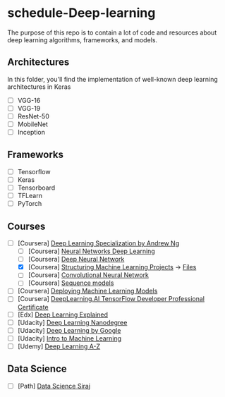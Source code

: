 # schedule-Deep-learning

The purpose of this repo is to contain a lot of code and resources about deep learning algorithms, frameworks, and models.

## Architectures
In this folder, you'll find the implementation of well-known deep learning architectures in Keras

- [ ] VGG-16
- [ ] VGG-19
- [ ] ResNet-50
- [ ] MobileNet
- [ ] Inception

## Frameworks

- [ ] Tensorflow
- [ ] Keras
- [ ] Tensorboard
- [ ] TFLearn
- [ ] PyTorch

## Courses

- [ ] [Coursera] [Deep Learning Specialization by Andrew Ng](https://www.coursera.org/specializations/deep-learning)
  - [ ] [Coursera] [Neural Networks Deep Learning](https://www.coursera.org/learn/neural-networks-deep-learning?specialization=deep-learning)
  - [ ] [Coursera] [Deep Neural Network](https://www.coursera.org/learn/deep-neural-network?specialization=deep-learning)
  - [x] [Coursera] [Structuring Machine Learning Projects](https://www.coursera.org/learn/machine-learning-projects?specialization=deep-learning) -> [Files](https://github.com/dsperax/schedule-Deep-learning/tree/main/courses/Structure%20ML%20Projects)
  - [ ] [Coursera] [Convolutional Neural Network](https://www.coursera.org/learn/convolutional-neural-networks?specialization=deep-learning)
  - [ ] [Coursera] [Sequence models](https://www.coursera.org/learn/nlp-sequence-models?specialization=deep-learning)
- [ ] [Coursera] [Deploying Machine Learning Models](https://www.coursera.org/learn/deploying-machine-learning-models?authMode=login)
- [ ] [Coursera] [DeepLearning.AI TensorFlow Developer Professional Certificate](https://www.coursera.org/professional-certificates/tensorflow-in-practice)
- [ ] [Edx] [Deep Learning Explained](https://www.edx.org/course/deep-learning-explained-2)
- [ ] [Udacity] [Deep Learning Nanodegree](https://www.udacity.com/course/deep-learning-nanodegree--nd101)
- [ ] [Udacity] [Deep Learning by Google](https://www.udacity.com/course/intro-to-tensorflow-for-deep-learning--ud187)
- [ ] [Udacity] [Intro to Machine Learning](https://www.udacity.com/course/intro-to-machine-learning--ud120)
- [ ] [Udemy] [Deep Learning A-Z](https://www.udemy.com/course/deeplearning/)

## Data Science

- [ ] [Path] [Data Science Siraj](https://github.com/llSourcell/Learn_Data_Science_in_3_Months)
